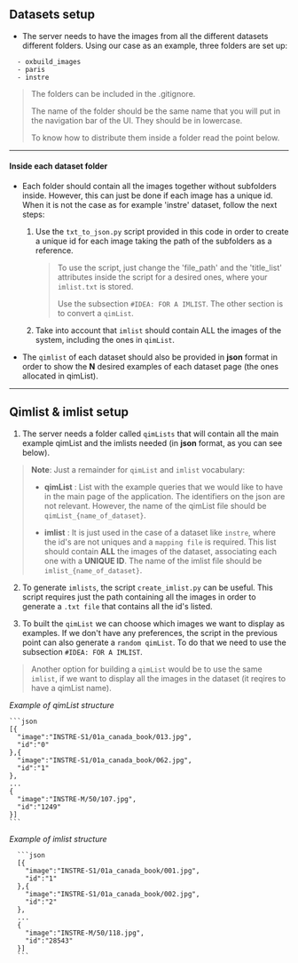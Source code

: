 ## **Datasets setup**

* The server needs to have the images from all the different datasets different folders.
Using our case as an example, three folders are set up:
```
  - oxbuild_images
  - paris
  - instre
```
> The folders can be included in the .gitignore.
>
> The name of the folder should be the same name that you will put in the navigation
bar of the UI. They should be in lowercase.
>
> To know how to distribute them inside a folder read the point below.  

---

#### **Inside each dataset folder**

* Each folder should contain all the images together without subfolders inside.
However, this can just be done if each image has a unique id. When it is not the
case as for example 'instre' dataset, follow the next steps:

  1. Use the `txt_to_json.py` script provided in this code in order to create a
   unique id for each image taking the path of the subfolders as a reference.

      > To use the script, just change the 'file_path' and the 'title_list' attributes
      inside the script for a desired ones, where your `imlist.txt` is stored.
      >
      > Use the subsection `#IDEA: FOR A IMLIST`. The other section is to convert
      a `qimList`.

  2. Take into account that `imlist` should contain ALL the images of the system,
  including the ones in `qimList`.

* The `qimlist` of each dataset should also be provided in **json** format in order
to show the **N** desired examples of each dataset page (the ones allocated in qimList).

----

## **Qimlist & imlist setup**

1. The server needs a folder called `qimLists` that will contain all the main example qimList
and the imlists needed (in **json** format, as you can see below).

  > **Note**: Just a remainder for `qimList` and `imlist` vocabulary:
  >
  >   * **qimList** :  List with the example queries that we would like to have in the main
      page of the application. The identifiers on the json are not relevant. However, the name
      of the qimList file should be `qimList_{name_of_dataset}`.
  >
  >   * **imlist** : It is just used in the case of a dataset like `instre`, where the id's are
      not uniques and a `mapping file` is required. This list should contain **ALL** the
      images of the dataset, associating each one with a **UNIQUE ID**. The name
      of the imlist file should be `imlist_{name_of_dataset}`.


2. To generate `imlists`, the script `create_imlist.py` can be useful. This script
requires just the path containing all the images in order to generate a `.txt file`
that contains all the id's listed.

3. To built the `qimList` we can choose which images we want to display as examples.
If we don't have any preferences, the script in the previous point can also generate
 a `random qimList`. To do that we need to use the subsection `#IDEA: FOR A IMLIST`.

> Another option for building a `qimList` would be to use the same `imlist`, if we
 want to display all the images in the dataset (it reqires to have a qimList name).

_Example of qimList structure_

    ```json
    [{
      "image":"INSTRE-S1/01a_canada_book/013.jpg",
      "id":"0"
    },{
      "image":"INSTRE-S1/01a_canada_book/062.jpg",
      "id":"1"
    },
    ...
    {
      "image":"INSTRE-M/50/107.jpg",
      "id":"1249"
    }]
    ```

  _Example of imlist structure_

      ```json
      [{
        "image":"INSTRE-S1/01a_canada_book/001.jpg",
        "id":"1"
      },{
        "image":"INSTRE-S1/01a_canada_book/002.jpg",
        "id":"2"
      },
      ...
      {
        "image":"INSTRE-M/50/118.jpg",
        "id":"28543"
      }]
      ```
